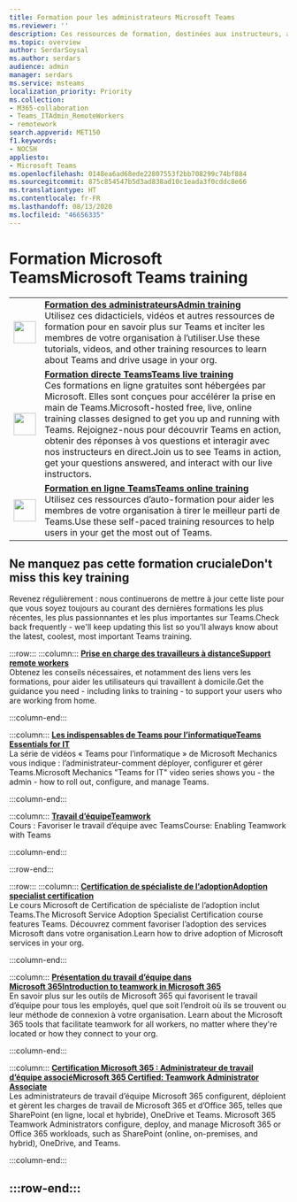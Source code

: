 ```yaml
---
title: Formation pour les administrateurs Microsoft Teams
ms.reviewer: ''
description: Ces ressources de formation, destinées aux instructeurs, administrateurs et utilisateurs finaux, permettent de tirer le meilleur parti de Microsoft Teams dans une organisation.
ms.topic: overview
author: SerdarSoysal
ms.author: serdars
audience: admin
manager: serdars
ms.service: msteams
localization_priority: Priority
ms.collection:
- M365-collaboration
- Teams_ITAdmin_RemoteWorkers
- remotework
search.appverid: MET150
f1.keywords:
- NOCSH
appliesto:
- Microsoft Teams
ms.openlocfilehash: 0148ea6ad68ede22807553f2bb708299c74bf884
ms.sourcegitcommit: 875c854547b5d3ad838ad10c1eada3f0cddc8e66
ms.translationtype: HT
ms.contentlocale: fr-FR
ms.lasthandoff: 08/13/2020
ms.locfileid: "46656335"
---
```

# <a name="microsoft-teams-training"></a><span data-ttu-id="db7a5-103">Formation Microsoft Teams</span><span class="sxs-lookup"><span data-stu-id="db7a5-103">Microsoft Teams training</span></span>

|               |               |
| ------------- | ------------- |
| <img src="https://docs.microsoft.com/office/media/icons/walkthrough-map-teams.svg" width="40 px" height="40 px" alt-text="walkthrough-map-teams"> | <span data-ttu-id="db7a5-104">**[Formation des administrateurs](/microsoftteams/itadmin-readiness)**</span><span class="sxs-lookup"><span data-stu-id="db7a5-104">**[Admin training](/microsoftteams/itadmin-readiness)**</span></span> </br> <span data-ttu-id="db7a5-105">Utilisez ces didacticiels, vidéos et autres ressources de formation pour en savoir plus sur Teams et inciter les membres de votre organisation à l’utiliser.</span><span class="sxs-lookup"><span data-stu-id="db7a5-105">Use these tutorials, videos, and other training resources to learn about Teams and drive usage in your org.</span></span> 
| <img src="https://docs.microsoft.com/office/media/icons/education-tutorial-teams.svg" width="40 px" height="40 px" alt-text="education-tutorial-teams"> | <span data-ttu-id="db7a5-106">**[Formation directe Teams](/microsoftteams/instructor-led-training-teams-landing-page)**</span><span class="sxs-lookup"><span data-stu-id="db7a5-106">**[Teams live training](/microsoftteams/instructor-led-training-teams-landing-page)**</span></span> </br> <span data-ttu-id="db7a5-107">Ces formations en ligne gratuites sont hébergées par Microsoft. Elles sont conçues pour accélérer la prise en main de Teams.</span><span class="sxs-lookup"><span data-stu-id="db7a5-107">Microsoft-hosted free, live, online training classes designed to get you up and running with Teams.</span></span> <span data-ttu-id="db7a5-108">Rejoignez-nous pour découvrir Teams en action, obtenir des réponses à vos questions et interagir avec nos instructeurs en direct.</span><span class="sxs-lookup"><span data-stu-id="db7a5-108">Join us to see Teams in action, get your questions answered, and interact with our live instructors.</span></span> 
| <img src="https://docs.microsoft.com/office/media/icons/user.svg" width="40 px" height="40 px" alt-text="user"> | <span data-ttu-id="db7a5-109">**[Formation en ligne Teams](https://support.office.com/article/microsoft-teams-video-training-4f108e54-240b-4351-8084-b1089f0d21d7)**</span><span class="sxs-lookup"><span data-stu-id="db7a5-109">**[Teams online training](https://support.office.com/article/microsoft-teams-video-training-4f108e54-240b-4351-8084-b1089f0d21d7)**</span></span> </br> <span data-ttu-id="db7a5-110">Utilisez ces ressources d’auto-formation pour aider les membres de votre organisation à tirer le meilleur parti de Teams.</span><span class="sxs-lookup"><span data-stu-id="db7a5-110">Use these self-paced training resources to help users in your get the most out of Teams.</span></span> |

## <a name="dont-miss-this-key-training"></a><span data-ttu-id="db7a5-111">Ne manquez pas cette formation cruciale</span><span class="sxs-lookup"><span data-stu-id="db7a5-111">Don't miss this key training</span></span>

<span data-ttu-id="db7a5-112">Revenez régulièrement : nous continuerons de mettre à jour cette liste pour que vous soyez toujours au courant des dernières formations les plus récentes, les plus passionnantes et les plus importantes sur Teams.</span><span class="sxs-lookup"><span data-stu-id="db7a5-112">Check back frequently - we'll keep updating this list so you'll always know about the latest, coolest, most important Teams training.</span></span>

:::row:::
   :::column:::
   <span data-ttu-id="db7a5-113">**[Prise en charge des travailleurs à distance](https://aka.ms/TeamsForRemoteWork)**</span><span class="sxs-lookup"><span data-stu-id="db7a5-113">**[Support remote workers](https://aka.ms/TeamsForRemoteWork)**</span></span> </br>
   <span data-ttu-id="db7a5-114">Obtenez les conseils nécessaires, et notamment des liens vers les formations, pour aider les utilisateurs qui travaillent à domicile.</span><span class="sxs-lookup"><span data-stu-id="db7a5-114">Get the guidance you need - including links to training - to support your users who are working from home.</span></span>

   :::column-end:::

   :::column:::
   <span data-ttu-id="db7a5-115">**[Les indispensables de Teams pour l’informatique](https://aka.ms/MicrosoftTeamsforIT)**</span><span class="sxs-lookup"><span data-stu-id="db7a5-115">**[Teams Essentials for IT](https://aka.ms/MicrosoftTeamsforIT)**</span></span> </br>
   <span data-ttu-id="db7a5-116">La série de vidéos « Teams pour l’informatique » de Microsoft Mechanics vous indique : l’administrateur-comment déployer, configurer et gérer Teams.</span><span class="sxs-lookup"><span data-stu-id="db7a5-116">Microsoft Mechanics "Teams for IT" video series shows you - the admin - how to roll out, configure, and manage Teams.</span></span>

   :::column-end:::

   :::column:::
   <span data-ttu-id="db7a5-117">**[Travail d’équipe](https://aka.ms/edx-cld267x-about)**</span><span class="sxs-lookup"><span data-stu-id="db7a5-117">**[Teamwork](https://aka.ms/edx-cld267x-about)**</span></span> </br>
   <span data-ttu-id="db7a5-118">Cours : Favoriser le travail d’équipe avec Teams</span><span class="sxs-lookup"><span data-stu-id="db7a5-118">Course: Enabling Teamwork with Teams</span></span>

   :::column-end:::

:::row-end:::

:::row:::
   :::column:::
   <span data-ttu-id="db7a5-119">**[Certification de spécialiste de l’adoption](https://aka.ms/AdoptionCert)**</span><span class="sxs-lookup"><span data-stu-id="db7a5-119">**[Adoption specialist certification](https://aka.ms/AdoptionCert)**</span></span> </br>
   <span data-ttu-id="db7a5-120">Le cours Microsoft de Certification de spécialiste de l’adoption inclut Teams.</span><span class="sxs-lookup"><span data-stu-id="db7a5-120">The Microsoft Service Adoption Specialist Certification course features Teams.</span></span> <span data-ttu-id="db7a5-121">Découvrez comment favoriser l’adoption des services Microsoft dans votre organisation.</span><span class="sxs-lookup"><span data-stu-id="db7a5-121">Learn how to drive adoption of Microsoft services in your org.</span></span>

   :::column-end:::

   :::column:::
   <span data-ttu-id="db7a5-122">**[Présentation du travail d’équipe dans Microsoft 365](https://docs.microsoft.com/learn/modules/intro-to-teamwork-in-m365/index)**</span><span class="sxs-lookup"><span data-stu-id="db7a5-122">**[Introduction to teamwork in Microsoft 365](https://docs.microsoft.com/learn/modules/intro-to-teamwork-in-m365/index)**</span></span> </br>
   <span data-ttu-id="db7a5-123">En savoir plus sur les outils de Microsoft 365 qui favorisent le travail d’équipe pour tous les employés, quel que soit l’endroit où ils se trouvent ou leur méthode de connexion à votre organisation. </span><span class="sxs-lookup"><span data-stu-id="db7a5-123">Learn about the Microsoft 365 tools that facilitate teamwork for all workers, no matter where they're located or how they connect to your org.</span></span>

   :::column-end:::

   :::column:::
   <span data-ttu-id="db7a5-124">**[Certification Microsoft 365 : Administrateur de travail d’équipe associé](https://www.microsoft.com/learning/m365-teamwork-administrator.aspx)**</span><span class="sxs-lookup"><span data-stu-id="db7a5-124">**[Microsoft 365 Certified: Teamwork Administrator Associate](https://www.microsoft.com/learning/m365-teamwork-administrator.aspx)**</span></span> </br>
   <span data-ttu-id="db7a5-125">Les administrateurs de travail d’équipe Microsoft 365 configurent, déploient et gèrent les charges de travail de Microsoft 365 et d’Office 365, telles que SharePoint (en ligne, local et hybride), OneDrive et Teams. </span><span class="sxs-lookup"><span data-stu-id="db7a5-125">Microsoft 365 Teamwork Administrators configure, deploy, and manage Microsoft 365 or Office 365 workloads, such as SharePoint (online, on-premises, and hybrid), OneDrive, and Teams.</span></span>

   :::column-end:::

:::row-end:::
---
